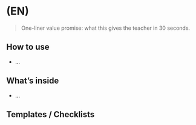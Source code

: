 ﻿#  (EN)

> One-liner value promise: what this gives the teacher in 30 seconds.

## How to use
- …

## What’s inside
- …

## Templates / Checklists
<!-- Content starts here. Keep sentences short, headers clear, lists tight. -->

